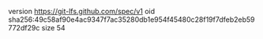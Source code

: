 version https://git-lfs.github.com/spec/v1
oid sha256:49c58af90e4ac9347f7ac35280db1e954f45480c28f19f7dfeb2eb59772df29c
size 54
